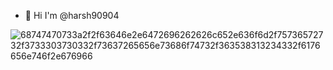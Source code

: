 - 👋 Hi I'm @harsh90904
  


![68747470733a2f2f63646e2e6472696262626c652e636f6d2f75736572732f3733303730332f73637265656e73686f74732f363538313234332f6176656e746f2e676966](https://github.com/user-attachments/assets/fc70d597-87c1-48e9-bd28-86a2e5df46b7)
